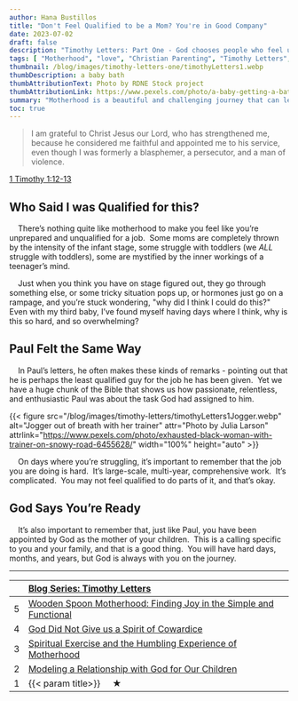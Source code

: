 ```yaml
---
author: Hana Bustillos
title: "Don't Feel Qualified to be a Mom? You're in Good Company"
date: 2023-07-02
draft: false
description: "Timothy Letters: Part One - God chooses people who feel unprepared, if you feel unprepared to be a good mother... that's okay."
tags: [ "Motherhood", "love", "Christian Parenting", "Timothy Letters", "ready to be a mother", "example for my kids" ]
thumbnail: /blog/images/timothy-letters-one/timothyLetters1.webp
thumbDescription: a baby bath
thumbAttributionText: Photo by RDNE Stock project
thumbAttributionLink: https://www.pexels.com/photo/a-baby-getting-a-bath-6849421/
summary: "Motherhood is a beautiful and challenging journey that can leave many women feeling unprepared. However, the Bible is full of stories of God choosing people who felt unqualified for the task at hand."
toc: true
---
```



> I am grateful to Christ Jesus our Lord, who has strengthened me, because he considered me faithful and appointed me to his service, even though I was formerly a blasphemer, a persecutor, and a man of violence.

[1 Timothy 1:12-13][verse]

## Who Said I was Qualified for this?

&nbsp; &nbsp; There’s nothing quite like motherhood to make you feel like you’re unprepared and unqualified for a job.  Some moms are completely thrown by the intensity of the infant stage, some struggle with toddlers (we *ALL* struggle with toddlers), some are mystified by the inner workings of a teenager’s mind.  

&nbsp; &nbsp; Just when you think you have on stage figured out, they go through something else, or some tricky situation pops up, or hormones just go on a rampage, and you’re stuck wondering, "why did I think I could do this?"  Even with my third baby, I’ve found myself having days where I think, why is this so hard, and so overwhelming?

## Paul Felt the Same Way

&nbsp; &nbsp; In Paul’s letters, he often makes these kinds of remarks - pointing out that he is perhaps the least qualified guy for the job he has been given.  Yet we have a huge chunk of the Bible that shows us how passionate, relentless, and enthusiastic Paul was about the task God had assigned to him.

{{< figure src="/blog/images/timothy-letters/timothyLetters1Jogger.webp" alt="Jogger out of breath with her trainer" attr="Photo by Julia Larson" attrlink="https://www.pexels.com/photo/exhausted-black-woman-with-trainer-on-snowy-road-6455628/" width="100%" height="auto" >}}

&nbsp; &nbsp; On days where you’re struggling, it’s important to remember that the job you are doing is hard.  It’s large-scale, multi-year, comprehensive work.  It’s complicated.  You may not feel qualified to do parts of it, and that’s okay.

## God Says You’re Ready

&nbsp; &nbsp; It’s also important to remember that, just like Paul, you have been appointed by God as the mother of your children.  This is a calling specific to you and your family, and that is a good thing.  You will have hard days, months, and years, but God is always with you on the journey.

---

|    | [Blog Series: Timothy Letters][seriesTimothyLetters]          |
|:-- |:------------------------------------------------------------- |
| 5  | [Wooden Spoon Motherhood: Finding Joy in the Simple and Functional][timL5] |
| 4  | [God Did Not Give us a Spirit of Cowardice][timL4]         |
| 3  | [Spiritual Exercise and the Humbling Experience of Motherhood][timL3] |
| 2  | [Modeling a Relationship with God for Our Children][timL2]    |
| 1  | {{< param title>}}  &nbsp; &nbsp; ★|

[verse]: https://www.biblegateway.com/passage/?search=1%20Timothy%201%3A12-13&version=NRSVA

[seriesTimothyLetters]: /tags/timothy-letters/

[TIML5]: /blog/timothy-letters-five/
[TIML4]: /blog/timothy-letters-four/
[TIML3]: /blog/timothy-letters-three/
[TIML2]: /blog/timothy-letters-two/

